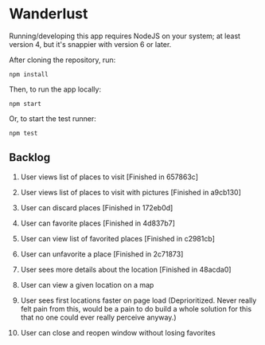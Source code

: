 # Wanderlust

Running/developing this app requires NodeJS on your system; at least version 4,
but it's snappier with version 6 or later.

After cloning the repository, run:

`npm install`

Then, to run the app locally:

`npm start`

Or, to start the test runner:

`npm test`

## Backlog

1. User views list of places to visit [Finished in 657863c]

2. User views list of places to visit with pictures [Finished in a9cb130]

3. User can discard places [Finished in 172eb0d]

4. User can favorite places [Finished in 4d837b7]

5. User can view list of favorited places [Finished in c2981cb]

6. User can unfavorite a place [Finished in 2c71873]

7. User sees more details about the location [Finished in 48acda0]

8. User can view a given location on a map

9. User sees first locations faster on page load (Deprioritized. Never really felt pain from this, would be a pain to do build a whole solution for this that no one could ever really perceive anyway.)

10. User can close and reopen window without losing favorites
